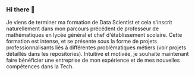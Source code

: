### Hi there 👋

Je viens de terminer ma formation de Data Scientist et cela s'inscrit naturellement dans mon parcours précédent de professeur de mathématiques en lycée général et chef d'établissement scolaire. Cette formation est intense, et se présente sous la forme de projets professionnalisants liés à différentes problématiques métiers (voir projets détaillés dans les repositories). Intuitive et motivée, je souhaite maintenant faire bénéficier une entreprise de mon expérience et de mes nouvelles compétences dans la Tech.

